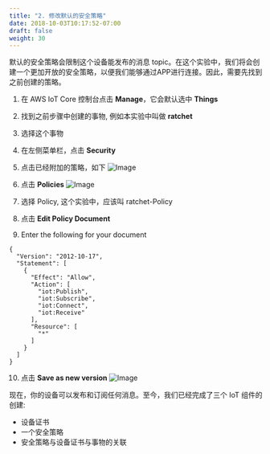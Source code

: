 ```yaml
---
title: "2. 修改默认的安全策略"
date: 2018-10-03T10:17:52-07:00
draft: false
weight: 30
---
```


默认的安全策略会限制这个设备能发布的消息 topic。在这个实验中，我们将会创建一个更加开放的安全策略，以便我们能够通过APP进行连接。因此，需要先找到 之前创建的策略。

1.	在 AWS IoT Core 控制台点击 **Manage**，它会默认选中 **Things**
 
2.	找到之前步骤中创建的事物, 例如本实验中叫做 **ratchet**

3.	选择这个事物

4.	在左侧菜单栏，点击 **Security**

5.	点击已经附加的策略，如下
    ![Image](/images/png/007.png)
6.	点击 **Policies**
    ![Image](/images/png/008.png)
7.	选择 Policy, 这个实验中，应该叫 ratchet-Policy

8.	点击 **Edit Policy Document**

9.	Enter the following for your document

```shell
{
  "Version": "2012-10-17",
  "Statement": [
    {
      "Effect": "Allow",
      "Action": [
        "iot:Publish",
        "iot:Subscribe",
        "iot:Connect",
        "iot:Receive"
      ],
      "Resource": [
        "*"
      ]
    }
  ]
}
```
10.	点击 **Save as new version**
    ![Image](/images/png/009.png)

现在，你的设备可以发布和订阅任何消息。至今，我们已经完成了三个 IoT 组件的创建:
- 设备证书
- 一个安全策略
- 安全策略与设备证书与事物的关联
